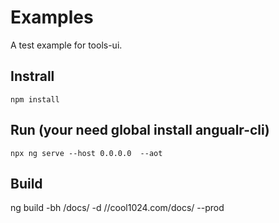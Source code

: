 # Examples

A test example for tools-ui.

## Instrall

```
npm install
```

## Run (your need global install angualr-cli)

```
npx ng serve --host 0.0.0.0  --aot
```

## Build
ng build -bh /docs/ -d //cool1024.com/docs/ --prod



